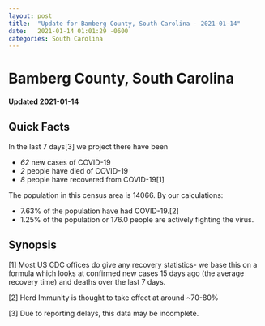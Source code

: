 ```yaml
---
layout: post
title:  "Update for Bamberg County, South Carolina - 2021-01-14"
date:   2021-01-14 01:01:29 -0600
categories: South Carolina
---
```


# Bamberg County, South Carolina
#### Updated 2021-01-14

## Quick Facts

In the last 7 days[3] we project there have been
- *62* new cases of COVID-19
- *2* people have died of COVID-19
- *8* people have recovered from COVID-19[1]

The population in this census area is 14066. By our calculations:
- 7.63% of the population have had COVID-19.[2]
- 1.25% of the population or 176.0 people are actively fighting the virus.

## Synopsis




[1] Most US CDC offices do give any recovery statistics- we base this on a formula which looks at confirmed new cases
15 days ago (the average recovery time) and deaths over the last 7 days.

[2] Herd Immunity is thought to take effect at around ~70-80%

[3] Due to reporting delays, this data may be incomplete.
 
    